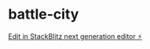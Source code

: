 # battle-city

[Edit in StackBlitz next generation editor ⚡️](https://stackblitz.com/~/github.com/whispeace/battle-city)